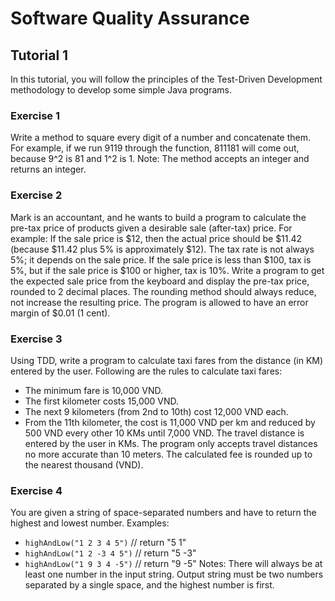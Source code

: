 # Software Quality Assurance

## Tutorial 1

In this tutorial, you will follow the principles of the Test-Driven Development methodology to develop some simple Java programs.

### Exercise 1

Write a method to square every digit of a number and concatenate them. For example, if we run 9119 through the function, 811181 will come out, because 9^2 is 81 and 1^2 is 1. Note: The method accepts an integer and returns an integer.

### Exercise 2

Mark is an accountant, and he wants to build a program to calculate the pre-tax price of products given a desirable sale (after-tax) price. For example: If the sale price is $12, then the actual price should be $11.42 (because $11.42 plus 5% is approximately $12). The tax rate is not always 5%; it depends on the sale price. If the sale price is less than $100, tax is 5%, but if the sale price is $100 or higher, tax is 10%. Write a program to get the expected sale price from the keyboard and display the pre-tax price, rounded to 2 decimal places. The rounding method should always reduce, not increase the resulting price. The program is allowed to have an error margin of $0.01 (1 cent).

### Exercise 3

Using TDD, write a program to calculate taxi fares from the distance (in KM) entered by the user. Following are the rules to calculate taxi fares:
- The minimum fare is 10,000 VND.
- The first kilometer costs 15,000 VND.
- The next 9 kilometers (from 2nd to 10th) cost 12,000 VND each.
- From the 11th kilometer, the cost is 11,000 VND per km and reduced by 500 VND every other 10 KMs until 7,000 VND. The travel distance is entered by the user in KMs. The program only accepts travel distances no more accurate than 10 meters. The calculated fee is rounded up to the nearest thousand (VND).

### Exercise 4

You are given a string of space-separated numbers and have to return the highest and lowest number. Examples:
- `highAndLow("1 2 3 4 5")` // return "5 1"
- `highAndLow("1 2 -3 4 5")` // return "5 -3"
- `highAndLow("1 9 3 4 -5")` // return "9 -5" Notes: There will always be at least one number in the input string. Output string must be two numbers separated by a single space, and the highest number is first.
